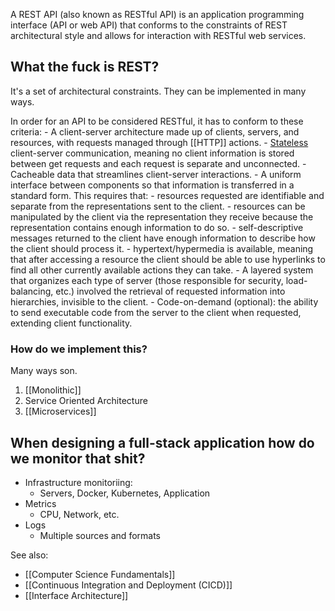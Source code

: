 A REST API (also known as RESTful API) is an application programming interface (API or web API) that conforms to the constraints of REST architectural style and allows for interaction with RESTful web services.

## What the fuck is REST?

It's a set of architectural constraints. They can be implemented in many ways.

In order for an API to be considered RESTful, it has to conform to these criteria:
	-   A client-server architecture made up of clients, servers, and resources, with requests managed through [[HTTP]] actions.
	-   [Stateless](https://www.redhat.com/en/topics/cloud-native-apps/stateful-vs-stateless) client-server communication, meaning no client information is stored between get requests and each request is separate and unconnected.
	-   Cacheable data that streamlines client-server interactions.
	-   A uniform interface between components so that information is transferred in a standard form. This requires that:
    -   resources requested are identifiable and separate from the representations sent to the client.
    -   resources can be manipulated by the client via the representation they receive because the representation contains enough information to do so.
    -   self-descriptive messages returned to the client have enough information to describe how the client should process it.
    -   hypertext/hypermedia is available, meaning that after accessing a resource the client should be able to use hyperlinks to find all other currently available actions they can take.
	-   A layered system that organizes each type of server (those responsible for security, load-balancing, etc.) involved the retrieval of requested information into hierarchies, invisible to the client.
	-   Code-on-demand (optional): the ability to send executable code from the server to the client when requested, extending client functionality.

### How do we implement this?
Many ways son.

1. [[Monolithic]]
2. Service Oriented Architecture
3. [[Microservices]]

## When designing a full-stack application how do we monitor that shit?

- Infrastructure monitoriing:
	- Servers, Docker, Kubernetes, Application
- Metrics
	- CPU, Network, etc.
- Logs
	- Multiple sources and formats

See also:
- [[Computer Science Fundamentals]]
- [[Continuous Integration and Deployment (CICD)]]
- [[Interface Architecture]]